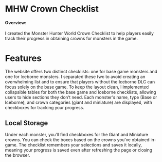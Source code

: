 # MHW Crown Checklist

#### Overview:
I created the Monster Hunter World Crown Checklist to help players easily track their progress in obtaining crowns for monsters in the game. 

# Features
The website offers two distinct checklists: one for base game monsters and one for Iceborne monsters. I separated these two to avoid creating an overwhelming list and to ensure that players without the Iceborne DLC can focus solely on the base game. To keep the layout clean, I implemented collapsible tables for both the base game and Iceborne checklists, allowing users to hide sections they don’t need. Each monster's name, type (Base or Iceborne), and crown categories (giant and miniature) are displayed, with checkboxes for tracking your progress.

## Local Storage
Under each monster, you’ll find checkboxes for the Giant and Miniature crowns. You can check the boxes based on the crowns you've obtained in-game. The checklist remembers your selections and saves it locally, meaning your progress is saved even after refreshing the page or closing the browser.
